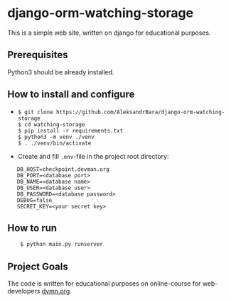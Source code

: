 # django-orm-watching-storage
This is a simple web site, written on django for educational purposes. 

## Prerequisites

Python3 should be already installed.

## How to install and configure

- ```
  $ git clone https://github.com/AleksandrBara/django-orm-watching-storage
  $ cd watching-storage
  $ pip install -r requirements.txt
  $ python3 -m venv ./venv
  $ . ./venv/bin/activate
  ```
- Create and fill `.env`-file in the project root directory:  
```
   DB_HOST=checkpoint.devman.org
   DB_PORT=<database port>
   DB_NAME=<database name>
   DB_USER=<database user>
   DB_PASSWORD=<database password>
   DEBUG=false
   SECRET_KEY=<your secret key>
```

## How to run

  ```bash
      $ python main.py runserver
  ```

## Project Goals

The code is written for educational purposes on online-course for web-developers [dvmn.org](https://dvmn.org/).

